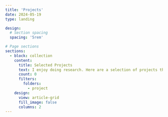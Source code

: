 ```yaml
---
title: 'Projects'
date: 2024-05-19
type: landing

design:
  # Section spacing
  spacing: '5rem'

# Page sections
sections:
  - block: collection
    content:
      title: Selected Projects
      text: I enjoy doing research. Here are a selection of projects that I have worked on during my undergraduate study. 
      count: 0
      filters:
        folders:
          - project
    design:
      view: article-grid
      fill_image: false
      columns: 2
---
```

